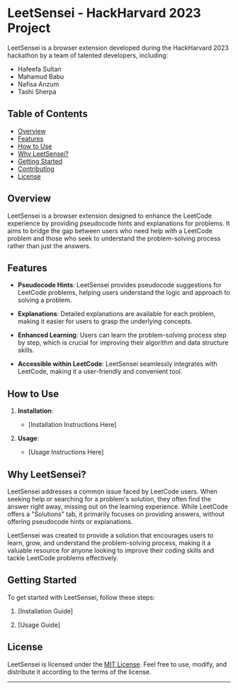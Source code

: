 # LeetSensei - HackHarvard 2023 Project

LeetSensei is a browser extension developed during the HackHarvard 2023 hackathon by a team of talented developers, including:

- Hafeefa Sultan
- Mahamud Babu
- Nafisa Anzum
- Tashi Sherpa

## Table of Contents

- [Overview](#overview)
- [Features](#features)
- [How to Use](#how-to-use)
- [Why LeetSensei?](#why-leetsensei)
- [Getting Started](#getting-started)
- [Contributing](#contributing)
- [License](#license)

## Overview

LeetSensei is a browser extension designed to enhance the LeetCode experience by providing pseudocode hints and explanations for problems. It aims to bridge the gap between users who need help with a LeetCode problem and those who seek to understand the problem-solving process rather than just the answers.

## Features

- **Pseudocode Hints**: LeetSensei provides pseudocode suggestions for LeetCode problems, helping users understand the logic and approach to solving a problem.

- **Explanations**: Detailed explanations are available for each problem, making it easier for users to grasp the underlying concepts.

- **Enhanced Learning**: Users can learn the problem-solving process step by step, which is crucial for improving their algorithm and data structure skills.

- **Accessible within LeetCode**: LeetSensei seamlessly integrates with LeetCode, making it a user-friendly and convenient tool.

## How to Use

1. **Installation**:
   - [Installation Instructions Here]

2. **Usage**:
   - [Usage Instructions Here]

## Why LeetSensei?

LeetSensei addresses a common issue faced by LeetCode users. When seeking help or searching for a problem's solution, they often find the answer right away, missing out on the learning experience. While LeetCode offers a "Solutions" tab, it primarily focuses on providing answers, without offering pseudocode hints or explanations.

LeetSensei was created to provide a solution that encourages users to learn, grow, and understand the problem-solving process, making it a valuable resource for anyone looking to improve their coding skills and tackle LeetCode problems effectively.

## Getting Started

To get started with LeetSensei, follow these steps:

1. [Installation Guide]

2. [Usage Guide]


## License

LeetSensei is licensed under the [MIT License](LICENSE). Feel free to use, modify, and distribute it according to the terms of the license.

---

